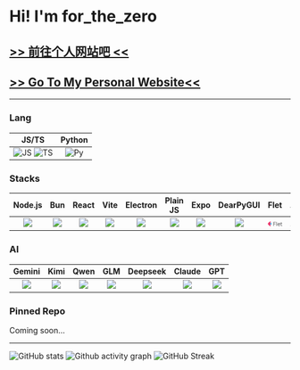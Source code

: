 # Hi! I'm for_the_zero

## [>> 前往个人网站吧 <<](https://forthezero.dpdns.org)

## [>> Go To My Personal Website<<](https://forthezero.dpdns.org)

---

### Lang

JS/TS | Python
:--: | :--:
![JS](https://img.icons8.com/color/96/javascript--v1.png) ![TS](https://img.icons8.com/external-tal-revivo-color-tal-revivo/96/external-typescript-an-open-source-programming-language-developed-and-maintained-by-microsoft-logo-color-tal-revivo.png) | ![Py](https://img.icons8.com/color/96/python--v1.png)

### Stacks

Node.js | Bun | React | Vite | Electron | Plain JS | Expo | DearPyGUI | Flet | ...
:--: | :--: | :--: | :--: | :--: | :--: | :--: | :--: | :--: | :--: 
![](https://img.icons8.com/fluency/96/node-js.png) | ![](https://bun.sh/logo.svg) | ![](https://img.icons8.com/external-tal-revivo-color-tal-revivo/96/external-react-a-javascript-library-for-building-user-interfaces-logo-color-tal-revivo.png) | ![](https://img.icons8.com/fluency/96/vite.png) | ![](https://github.com/user-attachments/assets/efbe777c-ecbb-434b-a3a3-16004bdd5780) | ![](https://img.icons8.com/color/96/javascript--v1.png) | ![](https://img.icons8.com/ios/100/expo.png) | ![](https://raw.githubusercontent.com/hoffstadt/DearPyGui/assets/readme/dpg_logo_button.png) | ![](https://raw.githubusercontent.com/flet-dev/flet/321c28be6834c1b5f687dc63c55586d03d0c29aa/media/logo/flet-logo.svg) | ...


### AI

Gemini | Kimi | Qwen | GLM | Deepseek | Claude | GPT
:--: | :--: | :--: | :--: | :--: | :--: | :--:
![](https://img.icons8.com/color/96/google-logo.png) | ![](https://statics.moonshot.cn/kimi-web-seo/favicon.ico) | ![](https://github.com/user-attachments/assets/f1a02343-4be5-48a7-818a-4f2fa1f78f41) | ![](https://github.com/user-attachments/assets/c14b427d-61d2-464c-b49c-7f3b1a3d6d7a) | ![](https://img.icons8.com/color/96/deepseek.png) | ![](https://img.icons8.com/fluency/96/claude-ai.png) | ![](https://img.icons8.com/ios-glyphs/90/chatgpt.png)


### Pinned Repo

Coming soon...

---

![GitHub stats](https://github-readme-stats.vercel.app/api?username=for-the-zero) ![Github activity graph](https://github-readme-activity-graph.vercel.app/graph?username=for-the-zero) ![GitHub Streak](https://streak-stats.demolab.com/?user=for-the-zero)




